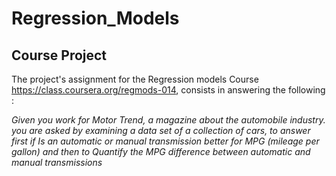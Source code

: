 # Regression_Models
## Course Project

The project's assignment for the Regression models Course <https://class.coursera.org/regmods-014>, consists in answering the following :

_Given you work for Motor Trend, a magazine about the automobile industry. you are asked by examining a data set of a collection of cars, to answer first if Is an automatic or manual transmission better for MPG (mileage per gallon) and then to Quantify the MPG difference between automatic and manual transmissions_ 

